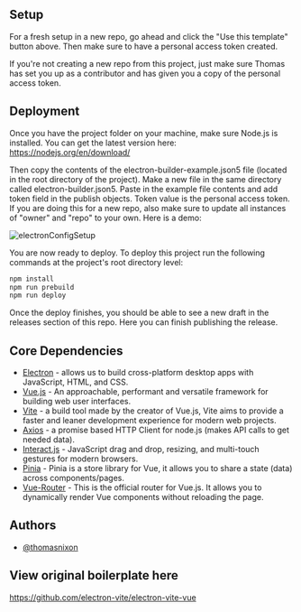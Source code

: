 ## Setup

For a fresh setup in a new repo, go ahead and click the "Use this template" button above. Then make sure to have a personal access token created. 

If you're not creating a new repo from this project, just make sure Thomas has set you up as a contributor and has given you a copy of the personal access token.

## Deployment

Once you have the project folder on your machine, make sure Node.js is installed. You can get the latest version here: https://nodejs.org/en/download/

Then copy the contents of the electron-builder-example.json5 file (located in the root directory of the project). Make a new file in the same directory called electron-builder.json5. Paste in the example file contents and add token field in the publish objects. Token value is the personal access token. If you are doing this for a new repo, also make sure to update all instances of "owner" and "repo" to your own. Here is a demo:

![electronConfigSetup](https://user-images.githubusercontent.com/102999741/169410756-146d2aa3-6a9c-4e16-9101-536b927d422a.gif)


You are now ready to deploy. To deploy this project run the following commands at the project's root directory level:

```bash
npm install
npm run prebuild
npm run deploy
```
Once the deploy finishes, you should be able to see a new draft in the releases section of this repo. Here you can finish publishing the release.

## Core Dependencies

- [Electron](https://www.electronjs.org/) - allows us to build cross-platform desktop apps with JavaScript, HTML, and CSS.
- [Vue.js](https://vuejs.org/) - An approachable, performant and versatile framework for building web user interfaces.
- [Vite](https://vitejs.dev/) - a build tool made by the creator of Vue.js, Vite aims to provide a faster and leaner development experience for modern web projects.
- [Axios](https://axios-http.com/docs/intro) - a promise based HTTP Client for node.js (makes API calls to get needed data).
- [Interact.js](https://interactjs.io/) - JavaScript drag and drop, resizing, and multi-touch gestures for modern browsers.
- [Pinia](https://pinia.vuejs.org/) - Pinia is a store library for Vue, it allows you to share a state (data) across components/pages. 
- [Vue-Router](https://router.vuejs.org/) - This is the official router for Vue.js. It allows you to dynamically render Vue components without reloading the page.

## Authors

- [@thomasnixon](https://www.github.com/thomasNGrayTv)


## View original boilerplate here
https://github.com/electron-vite/electron-vite-vue

